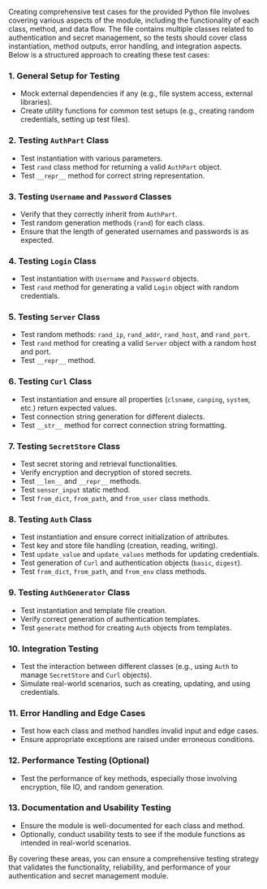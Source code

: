 Creating comprehensive test cases for the provided Python file involves covering various aspects of the module, including the functionality of each class, method, and data flow. The file contains multiple classes related to authentication and secret management, so the tests should cover class instantiation, method outputs, error handling, and integration aspects. Below is a structured approach to creating these test cases:

### 1. **General Setup for Testing**
   - Mock external dependencies if any (e.g., file system access, external libraries).
   - Create utility functions for common test setups (e.g., creating random credentials, setting up test files).

### 2. **Testing `AuthPart` Class**
   - Test instantiation with various parameters.
   - Test `rand` class method for returning a valid `AuthPart` object.
   - Test `__repr__` method for correct string representation.

### 3. **Testing `Username` and `Password` Classes**
   - Verify that they correctly inherit from `AuthPart`.
   - Test random generation methods (`rand`) for each class.
   - Ensure that the length of generated usernames and passwords is as expected.

### 4. **Testing `Login` Class**
   - Test instantiation with `Username` and `Password` objects.
   - Test `rand` method for generating a valid `Login` object with random credentials.

### 5. **Testing `Server` Class**
   - Test random methods: `rand_ip`, `rand_addr`, `rand_host`, and `rand_port`.
   - Test `rand` method for creating a valid `Server` object with a random host and port.
   - Test `__repr__` method.

### 6. **Testing `Curl` Class**
   - Test instantiation and ensure all properties (`clsname`, `canping`, `system`, etc.) return expected values.
   - Test connection string generation for different dialects.
   - Test `__str__` method for correct connection string formatting.

### 7. **Testing `SecretStore` Class**
   - Test secret storing and retrieval functionalities.
   - Verify encryption and decryption of stored secrets.
   - Test `__len__` and `__repr__` methods.
   - Test `sensor_input` static method.
   - Test `from_dict`, `from_path`, and `from_user` class methods.

### 8. **Testing `Auth` Class**
   - Test instantiation and ensure correct initialization of attributes.
   - Test key and store file handling (creation, reading, writing).
   - Test `update_value` and `update_values` methods for updating credentials.
   - Test generation of `Curl` and authentication objects (`basic`, `digest`).
   - Test `from_dict`, `from_path`, and `from_env` class methods.

### 9. **Testing `AuthGenerator` Class**
   - Test instantiation and template file creation.
   - Verify correct generation of authentication templates.
   - Test `generate` method for creating `Auth` objects from templates.

### 10. **Integration Testing**
   - Test the interaction between different classes (e.g., using `Auth` to manage `SecretStore` and `Curl` objects).
   - Simulate real-world scenarios, such as creating, updating, and using credentials.

### 11. **Error Handling and Edge Cases**
   - Test how each class and method handles invalid input and edge cases.
   - Ensure appropriate exceptions are raised under erroneous conditions.

### 12. **Performance Testing (Optional)**
   - Test the performance of key methods, especially those involving encryption, file IO, and random generation.

### 13. **Documentation and Usability Testing**
   - Ensure the module is well-documented for each class and method.
   - Optionally, conduct usability tests to see if the module functions as intended in real-world scenarios.

By covering these areas, you can ensure a comprehensive testing strategy that validates the functionality, reliability, and performance of your authentication and secret management module.
